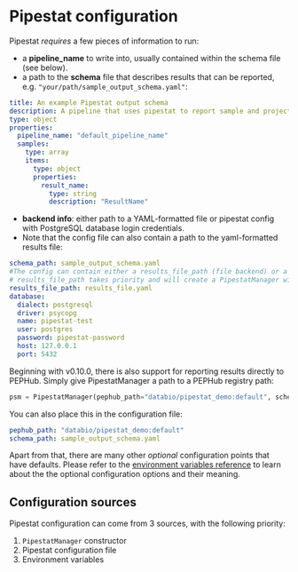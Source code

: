 # Pipestat configuration

Pipestat *requires* a few pieces of information to run:

- a **pipeline_name** to write into, usually contained within the schema file (see below).
- a path to the **schema** file that describes results that can be reported, e.g. `"your/path/sample_output_schema.yaml"`:
```yaml
title: An example Pipestat output schema
description: A pipeline that uses pipestat to report sample and project level results.
type: object
properties:
  pipeline_name: "default_pipeline_name"
  samples:
    type: array
    items:
      type: object
      properties:
        result_name:
          type: string
          description: "ResultName"

```
- **backend info**: either path to a YAML-formatted file or pipestat config with PostgreSQL database login credentials. 
- Note that the config file can also contain a path to the yaml-formatted results file:
```yaml
schema_path: sample_output_schema.yaml
#The config can contain either a results_file_path (file backend) or a database connection (database backend)
# results_file_path takes priority and will create a PipestatManager with a file backend
results_file_path: results_file.yaml 
database:
  dialect: postgresql
  driver: psycopg
  name: pipestat-test
  user: postgres
  password: pipestat-password
  host: 127.0.0.1
  port: 5432

```

Beginning with v0.10.0, there is also support for reporting results directly to PEPHub. Simply give PipestatManager a path to a PEPHub registry path:

```python
psm = PipestatManager(pephub_path="databio/pipestat_demo:default", schema_path=my_schema_file_path)
```

You can also place this in the configuration file:

```yaml
pephub_path: "databio/pipestat_demo:default"
schema_path: sample_output_schema.yaml

```

Apart from that, there are many other *optional* configuration points that have defaults. Please refer to the [environment variables reference](http://pipestat.databio.org/en/dev/env_vars/) to learn about the the optional configuration options and their meaning.

## Configuration sources

Pipestat configuration can come from 3 sources, with the following priority:

1. `PipestatManager` constructor
2. Pipestat configuration file
3. Environment variables
